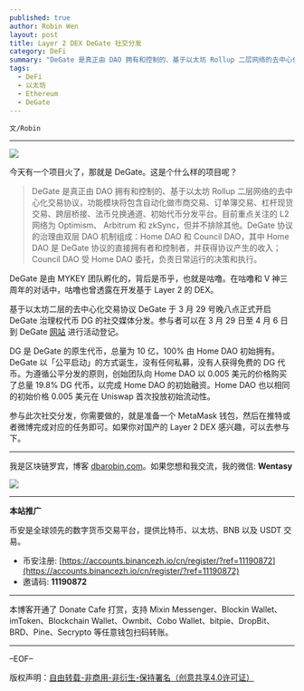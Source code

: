 ```yaml
---
published: true
author: Robin Wen
layout: post
title: Layer 2 DEX DeGate 社交分发
category: DeFi
summary: "DeGate 是真正由 DAO 拥有和控制的、基于以太坊 Rollup 二层网络的去中心化交易协议，功能模块将包含自动化做市商交易、订单簿交易、杠杆现货交易、跨层桥接、法币兑换通道、初始代币分发平台。目前重点关注的 L2 网络为 Optimism、 Arbitrum 和 zkSync，但并不排除其他。DeGate 协议的治理由双层 DAO 机制组成：Home DAO 和 Council DAO，其中 Home DAO 是 DeGate 协议的直接拥有者和控制者，并获得协议产生的收入；Council DAO 受 Home DAO 委托，负责日常运行的决策和执行。"
tags:
  - DeFi
  - 以太坊
  - Ethereum
  - DeGate
---
```


`文/Robin`

***

![](https://cdn.dbarobin.com/2ghnp0r.png)

今天有一个项目火了，那就是 DeGate。这是个什么样的项目呢？

> DeGate 是真正由 DAO 拥有和控制的、基于以太坊 Rollup 二层网络的去中心化交易协议，功能模块将包含自动化做市商交易、订单簿交易、杠杆现货交易、跨层桥接、法币兑换通道、初始代币分发平台。目前重点关注的 L2 网络为 Optimism、 Arbitrum 和 zkSync，但并不排除其他。DeGate 协议的治理由双层 DAO 机制组成：Home DAO 和 Council DAO，其中 Home DAO 是 DeGate 协议的直接拥有者和控制者，并获得协议产生的收入；Council DAO 受 Home DAO 委托，负责日常运行的决策和执行。

DeGate 是由 MYKEY 团队孵化的，背后是币乎，也就是咕噜。在咕噜和 V 神三周年的对话中，咕噜也曾透露在开发基于 Layer 2 的 DEX。

基于以太坊二层的去中心化交易协议 DeGate 于 3 月 29 号晚八点正式开启 DeGate 治理权代币 DG 的社交媒体分发。参与者可以在 3 月 29 日至 4 月 6 日到 DeGate [网站](https://www.degate.com/socialNetworkOffering) 进行活动登记。

DG 是 DeGate 的原生代币，总量为 10 亿，100% 由 Home DAO 初始拥有。DeGate 以「公平启动」的方式诞生，没有任何私募，没有人获得免费的 DG 代币。为遵循公平分发的原则，创始团队向 Home DAO 以 0.005 美元的价格购买了总量 19.8% DG 代币，以完成 Home DAO 的初始融资。Home DAO 也以相同的初始价格 0.005 美元在 Uniswap 首次投放初始流动性。

参与此次社交分发，你需要做的，就是准备一个 MetaMask 钱包，然后在推特或者微博完成对应的任务即可。如果你对国产的 Layer 2 DEX 感兴趣，可以去参与下。

***

我是区块链罗宾，博客 [dbarobin.com](https://dbarobin.com/)。如果您想和我交流，我的微信: **Wentasy**

![](https://cdn.dbarobin.com/v4yywe2.png)

***

**本站推广**

币安是全球领先的数字货币交易平台，提供比特币、以太坊、BNB 以及 USDT 交易。

* 币安注册: [https://accounts.binancezh.io/cn/register/?ref=11190872](https://accounts.binancezh.io/cn/register/?ref=11190872)
* 邀请码: **11190872**

***

本博客开通了 Donate Cafe 打赏，支持 Mixin Messenger、Blockin Wallet、imToken、Blockchain Wallet、Ownbit、Cobo Wallet、bitpie、DropBit、BRD、Pine、Secrypto 等任意钱包扫码转账。

<center>
    <div class="--donate-button"
         data-button-id="f8b9df0d-af9a-460d-8258-d3f435445075"
    ></div>
</center>

***

–EOF–

版权声明：[自由转载-非商用-非衍生-保持署名（创意共享4.0许可证）](http://creativecommons.org/licenses/by-nc-nd/4.0/deed.zh)
